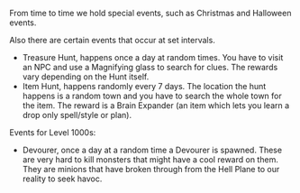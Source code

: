 From time to time we hold special events, such as Christmas and Halloween events.

Also there are certain events that occur at set intervals.

*   Treasure Hunt, happens once a day at random times. You have to visit an NPC and use a Magnifying glass to search for clues. The rewards vary depending on the Hunt itself.
*   Item Hunt, happens randomly every 7 days. The location the hunt happens is a random town and you have to search the whole town for the item. The reward is a Brain Expander (an item which lets you learn a drop only spell/style or plan).

Events for Level 1000s:

*   Devourer, once a day at a random time a Devourer is spawned. These are very hard to kill monsters that might have a cool reward on them. They are minions that have broken through from the Hell Plane to our reality to seek havoc.
